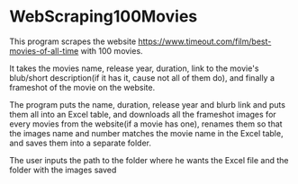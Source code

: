 # WebScraping100Movies
This program scrapes the website https://www.timeout.com/film/best-movies-of-all-time with 100 movies. 

It takes the movies name, release year, duration, link to the movie's blub/short description(if it has it, cause not all of them do), and finally a frameshot of the movie on the website. 

The program puts the name, duration, release year and blurb link and puts them all into an Excel table, and downloads all the frameshot images for every movies from the website(if a movie has one), renames them so that the images name and number matches the movie name in the Excel table, and saves them into a separate folder. 

The user inputs the path to the folder where he wants the Excel file and the folder with the images saved
